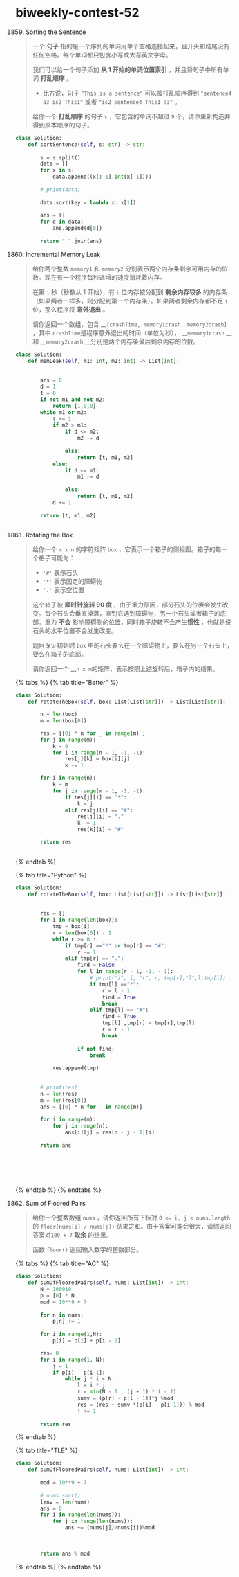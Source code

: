 # biweekly-contest-52



1859. Sorting the Sentence

> 一个 **句子** 指的是一个序列的单词用单个空格连接起来，且开头和结尾没有任何空格。每个单词都只包含小写或大写英文字母。
>
> 我们可以给一个句子添加 **从 1 开始的单词位置索引** ，并且将句子中所有单词 **打乱顺序** 。
>
> * 比方说，句子 `"This is a sentence"` 可以被打乱顺序得到 `"sentence4 a3 is2 This1"` 或者 `"is2 sentence4 This1 a3"` 。
>
> 给你一个 **打乱顺序** 的句子 `s` ，它包含的单词不超过 `9` 个，请你重新构造并得到原本顺序的句子。

```python
class Solution:
    def sortSentence(self, s: str) -> str:
        
        s = s.split()
        data = []
        for x in s:
            data.append((x[:-1],int(x[-1])))
        
        # print(data)
            
        data.sort(key = lambda x: x[1])
        
        ans = []
        for d in data:
            ans.append(d[0])
            
        return " ".join(ans)
```



1860. Incremental Memory Leak

> 给你两个整数 `memory1` 和 `memory2` 分别表示两个内存条剩余可用内存的位数。现在有一个程序每秒递增的速度消耗着内存。
>
> 在第 `i` 秒（秒数从 1 开始），有 `i` 位内存被分配到 **剩余内存较多** 的内存条（如果两者一样多，则分配到第一个内存条）。如果两者剩余内存都不足 `i` 位，那么程序将 **意外退出** 。
>
> 请你返回一个数组，包含 __`[crashTime, memory1crash, memory2crash]` ，其中 `crashTime`是程序意外退出的时间（单位为秒）， __`memory1crash` __和 __`memory2crash` __分别是两个内存条最后剩余内存的位数。

```python
class Solution:
    def memLeak(self, m1: int, m2: int) -> List[int]:
        
        
        ans = 0
        d = 1
        t = 0
        if not m1 and not m2:
            return [1,0,0]
        while m1 or m2:
            t += 1
            if m2 > m1:
                if d <= m2:
                    m2 -= d
                
                else:
                    return [t, m1, m2]
            else:
                if d <= m1:
                    m1 -= d
                    
                else:
                    return [t, m1, m2]
            d += 1
            
        return [t, m1, m2]
        
```



1861. Rotating the Box

> 给你一个 `m x n` 的字符矩阵 `box` ，它表示一个箱子的侧视图。箱子的每一个格子可能为：
>
> * `'#'` 表示石头
> * `'*'` 表示固定的障碍物
> * `'.'` 表示空位置
>
> 这个箱子被 **顺时针旋转 90 度** ，由于重力原因，部分石头的位置会发生改变。每个石头会垂直掉落，直到它遇到障碍物，另一个石头或者箱子的底部。重力 **不会** 影响障碍物的位置，同时箱子旋转不会产生**惯性** ，也就是说石头的水平位置不会发生改变。
>
> 题目保证初始时 `box` 中的石头要么在一个障碍物上，要么在另一个石头上，要么在箱子的底部。
>
> 请你返回一个 __`n x m`的矩阵，表示按照上述旋转后，箱子内的结果。

{% tabs %}
{% tab title="Better" %}
```python
class Solution:
    def rotateTheBox(self, box: List[List[str]]) -> List[List[str]]:

        n = len(box)
        m = len(box[0])

        res = [[0] * n for _ in range(m) ]
        for j in range(m):
            k = 0
            for i in range(n - 1, -1, -1):
                res[j][k] = box[i][j]
                k += 1

        for i in range(n):
            k = m
            for j in range(m - 1, -1, -1):
                if res[j][i] == "*":
                    k = j 
                elif res[j][i] == "#":
                    res[j][i] = "."
                    k -= 1
                    res[k][i] = "#"

        return res
       

```
{% endtab %}

{% tab title="Python" %}
```python
class Solution:
    def rotateTheBox(self, box: List[List[str]]) -> List[List[str]]:
        
        
        res = []
        for i in range(len(box)):
            tmp = box[i]
            r = len(box[0]) - 1
            while r >= 0 :
                if tmp[r] =="*" or tmp[r] == "#":
                    r -= 1
                elif tmp[r] == ".":
                    find = False
                    for l in range(r - 1, -1, - 1):
                        # print("i", i, "r", r, tmp[r],"l",l,tmp[l])
                        if tmp[l] =="*":
                            r = l - 1
                            find = True
                            break
                        elif tmp[l] == "#":
                            find = True
                            tmp[l] ,tmp[r] = tmp[r],tmp[l]
                            r = r - 1
                            break
                            
                    if not find:
                        break
                            
            res.append(tmp)
                            
        
        # print(res)
        n = len(res)
        m = len(res[0])
        ans = [[0] * n for _ in range(m)]
        
        for i in range(m):
            for j in range(n):
                ans[i][j] = res[n - j - 1][i]
                
        return ans
        

        

        
```
{% endtab %}
{% endtabs %}



1862. Sum of Floored Pairs

> 给你一个整数数组 `nums` ，请你返回所有下标对 `0 <= i, j < nums.length` 的 `floor(nums[i] / nums[j])` 结果之和。由于答案可能会很大，请你返回答案对`109 + 7` **取余** 的结果。
>
> 函数 `floor()` 返回输入数字的整数部分。

{% tabs %}
{% tab title="AC" %}
```python
class Solution:
    def sumOfFlooredPairs(self, nums: List[int]) -> int:
        N = 100010
        p = [0] * N
        mod = 10**9 + 7
        
        for n in nums:
            p[n] += 1
        
        for i in range(1,N):
            p[i] = p[i] + p[i - 1]

        res= 0 
        for i in range(1, N):
            j = 1
            if p[i] - p[i-1]:
                while j * i < N:
                    l = i * j 
                    r = min(N - 1 , (j + 1) * i - 1)
                    sumv = (p[r] - p[l - 1])*j %mod
                    res = (res + sumv *(p[i] - p[i-1])) % mod
                    j += 1
                
        return res
```
{% endtab %}

{% tab title="TLE" %}
```python
class Solution:
    def sumOfFlooredPairs(self, nums: List[int]) -> int:
        
        mod = 10**9 + 7 
        
        # nums.sort()
        lenv = len(nums)
        ans = 0
        for i in range(len(nums)):
            for j in range(len(nums)):
                ans += (nums[j]//nums[i])%mod
            
        
        
        return ans % mod 
```
{% endtab %}
{% endtabs %}







